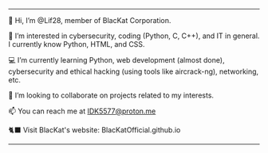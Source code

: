 --------------------------------------------------------------------------------------------------------------------------------------------------
👋 Hi, I’m @Lif28, member of BlacKat Corporation.

👀 I’m interested in cybersecurity, coding (Python, C, C++), and IT in general. I currently know Python, HTML, and CSS.

💻 I’m currently learning Python, web development (almost done), cybersecurity and ethical hacking (using tools like aircrack-ng), networking, etc.

👥 I’m looking to collaborate on projects related to my interests.

📫 You can reach me at IDK5577@proton.me

🐈‍⬛ Visit BlacKat's website: BlacKatOfficial.github.io

--------------------------------------------------------------------------------------------------------------------------------------------------
